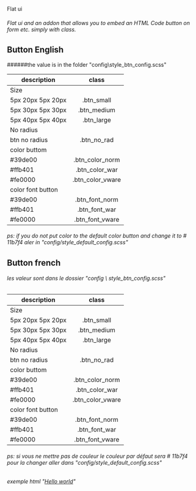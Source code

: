 Flat ui
######  Flat ui and an addon that allows you to embed an HTML Code button on form etc. simply with class.
Button English
------
######the value is in the folder "config\style_btn_config.scss"

| description      | class           |
| -------------    |:---------------:|
|                 Size               |
|5px 20px 5px 20px |.btn_small       |
|5px 30px 5px 30px |.btn_medium      |
|5px 40px 5px 40px |.btn_large       |
|               No radius            |
|btn no radius     |.btn_no_rad      |
|               color buttom         |
|#39de00     	   |.btn_color_norm  |
|#ffb401     	   |.btn_color_war   |
|#fe0000     	   |.btn_color_vware |
|            color font button       |
|#39de00     	   |.btn_font_norm   |
|#ffb401     	   |.btn_font_war    |
|#fe0000      	   |.btn_font_vware  |
###### ps: if you do not put color to the default color button and change it to # 11b7f4 aler in "config/style_default_config.scss"
Button french
------
###### les valeur sont dans le dossier "config \ style_btn_config.scss"

| description      | class           |
| -------------    |:---------------:|
|                 Size               |
|5px 20px 5px 20px |.btn_small       |
|5px 30px 5px 30px |.btn_medium      |
|5px 40px 5px 40px |.btn_large       |
|               No radius            |
|btn no radius     |.btn_no_rad      |
|               color buttom         |
|#39de00     	   |.btn_color_norm  |
|#ffb401     	   |.btn_color_war   |
|#fe0000     	   |.btn_color_vware |
|            color font button       |
|#39de00     	   |.btn_font_norm   |
|#ffb401     	   |.btn_font_war    |
|#fe0000      	   |.btn_font_vware  |

######  ps: si vous ne mettre pas de couleur le couleur par défaut sera # 11b7f4 pour la changer aller dans "config/style_default_config.scss"

###### exemple html   "<a class="btn_large btn_color_vwar" href="#"><span>Hello world</span></a>"



